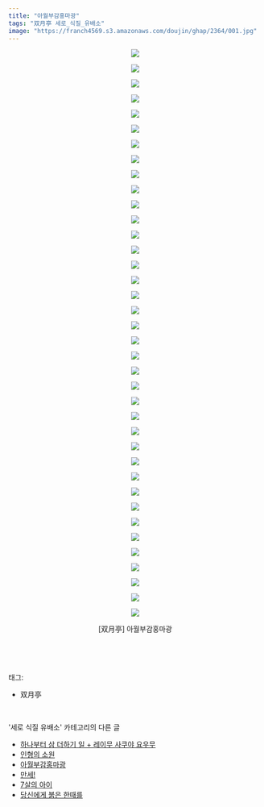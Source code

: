 ```yaml
---
title: "아월부감홍마광"
tags: "双月亭 세로_식질_유배소"
image: "https://franch4569.s3.amazonaws.com/doujin/ghap/2364/001.jpg"
---
```

<div class="article">
<p style="text-align: center; clear: none; float: none;"><img src="{{ site.imgserver2 }}/ghap/2364/001.jpg"/></p>
<p style="text-align: center; clear: none; float: none;"><img src="{{ site.imgserver2 }}/ghap/2364/002.jpg"/></p>
<p style="text-align: center; clear: none; float: none;"><img src="{{ site.imgserver2 }}/ghap/2364/003.jpg"/></p>
<p style="text-align: center; clear: none; float: none;"><img src="{{ site.imgserver2 }}/ghap/2364/004.jpg"/></p>
<p style="text-align: center; clear: none; float: none;"><img src="{{ site.imgserver2 }}/ghap/2364/005.jpg"/></p>
<p style="text-align: center; clear: none; float: none;"><img src="{{ site.imgserver2 }}/ghap/2364/006.jpg"/></p>
<p style="text-align: center; clear: none; float: none;"><img src="{{ site.imgserver2 }}/ghap/2364/007.jpg"/></p>
<p style="text-align: center; clear: none; float: none;"><img src="{{ site.imgserver2 }}/ghap/2364/008.jpg"/></p>
<p style="text-align: center; clear: none; float: none;"><img src="{{ site.imgserver2 }}/ghap/2364/009.jpg"/></p>
<p style="text-align: center; clear: none; float: none;"><img src="{{ site.imgserver2 }}/ghap/2364/010.jpg"/></p>
<p style="text-align: center; clear: none; float: none;"><img src="{{ site.imgserver2 }}/ghap/2364/011.jpg"/></p>
<p style="text-align: center; clear: none; float: none;"><img src="{{ site.imgserver2 }}/ghap/2364/012.jpg"/></p>
<p style="text-align: center; clear: none; float: none;"><img src="{{ site.imgserver2 }}/ghap/2364/013.jpg"/></p>
<p style="text-align: center; clear: none; float: none;"><img src="{{ site.imgserver2 }}/ghap/2364/014.jpg"/></p>
<p style="text-align: center; clear: none; float: none;"><img src="{{ site.imgserver2 }}/ghap/2364/015.jpg"/></p>
<p style="text-align: center; clear: none; float: none;"><img src="{{ site.imgserver2 }}/ghap/2364/016.jpg"/></p>
<p style="text-align: center; clear: none; float: none;"><img src="{{ site.imgserver2 }}/ghap/2364/017.jpg"/></p>
<p style="text-align: center; clear: none; float: none;"><img src="{{ site.imgserver2 }}/ghap/2364/018.jpg"/></p>
<p style="text-align: center; clear: none; float: none;"><img src="{{ site.imgserver2 }}/ghap/2364/019.jpg"/></p>
<p style="text-align: center; clear: none; float: none;"><img src="{{ site.imgserver2 }}/ghap/2364/020.jpg"/></p>
<p style="text-align: center; clear: none; float: none;"><img src="{{ site.imgserver2 }}/ghap/2364/021.jpg"/></p>
<p style="text-align: center; clear: none; float: none;"><img src="{{ site.imgserver2 }}/ghap/2364/022.jpg"/></p>
<p style="text-align: center; clear: none; float: none;"><img src="{{ site.imgserver2 }}/ghap/2364/023.jpg"/></p>
<p style="text-align: center; clear: none; float: none;"><img src="{{ site.imgserver2 }}/ghap/2364/024.jpg"/></p>
<p style="text-align: center; clear: none; float: none;"><img src="{{ site.imgserver2 }}/ghap/2364/025.jpg"/></p>
<p style="text-align: center; clear: none; float: none;"><img src="{{ site.imgserver2 }}/ghap/2364/026.jpg"/></p>
<p style="text-align: center; clear: none; float: none;"><img src="{{ site.imgserver2 }}/ghap/2364/027.jpg"/></p>
<p style="text-align: center; clear: none; float: none;"><img src="{{ site.imgserver2 }}/ghap/2364/028.jpg"/></p>
<p style="text-align: center; clear: none; float: none;"><img src="{{ site.imgserver2 }}/ghap/2364/029.jpg"/></p>
<p style="text-align: center; clear: none; float: none;"><img src="{{ site.imgserver2 }}/ghap/2364/030.jpg"/></p>
<p style="text-align: center; clear: none; float: none;"><img src="{{ site.imgserver2 }}/ghap/2364/031.jpg"/></p>
<p style="text-align: center; clear: none; float: none;"><img src="{{ site.imgserver2 }}/ghap/2364/032.jpg"/></p>
<p style="text-align: center; clear: none; float: none;"><img src="{{ site.imgserver2 }}/ghap/2364/033.jpg"/></p>
<p style="text-align: center; clear: none; float: none;"><img src="{{ site.imgserver2 }}/ghap/2364/034.jpg"/></p>
<p style="text-align: center; clear: none; float: none;"><img src="{{ site.imgserver2 }}/ghap/2364/035.jpg"/></p>
<p style="text-align: center; clear: none; float: none;"><img src="{{ site.imgserver2 }}/ghap/2364/036.jpg"/></p>
<p style="text-align: center; clear: none; float: none;"><img src="{{ site.imgserver2 }}/ghap/2364/037.jpg"/></p>
<p style="text-align: center; clear: none; float: none;"><img src="{{ site.imgserver2 }}/ghap/2364/038.jpg"/></p>
<p style="text-align: center; clear: none; float: none;">[双月亭] 아월부감홍마광</p>
<p><br/></p>
</div><br/>
<div class="tagTrail">
<p>태그: </p>
<ul>
<li>双月亭</li>
</ul>
</div><br/>
<div class="another">
<p>'세로 식질 유배소' 카테고리의 다른 글</p>
<ul>
<li><a href="/ghap_4009">하나부터 삼 더하기 일 + 레이무 사쿠야 요우무</a></li>
<li><a href="/ghap_2609">인형의 소원</a></li>
<li><a href="/ghap_2364">아월부감홍마광</a></li>
<li><a href="/ghap_2233">만세!</a></li>
<li><a href="/ghap_2130">7살의 아이</a></li>
<li><a href="/ghap_1996">당신에게 붉은 한때를</a></li>
</ul>
</div><br/>
<div class="cb_module cb_fluid">
<div class="cb_wrt cb_profile">
</div><!-- commentList close -->
</div><br/>
